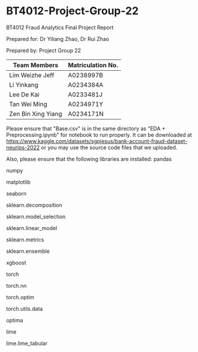 # BT4012-Project-Group-22
BT4012 Fraud Analytics
Final Project Report
	 		 		 	 	 		 
Prepared for: Dr Yiliang Zhao, Dr Rui Zhao

Prepared by: Project Group 22


| Team Members  | Matriculation No. |
|---|---|
| Lim Weizhe Jeff  |  A0238997B |
| Li Yinkang  | A0234384A  |
| Lee De Kai | A0233481J  |
| Tan Wei Ming | A0234971Y |
| Zen Bin Xing Yiang | A0234171N |


Please ensure that "Base.csv" is in the same directory as "EDA + Preprocessing.ipynb" for notebook to run properly. It can be downloaded at https://www.kaggle.com/datasets/sgpjesus/bank-account-fraud-dataset-neurips-2022 or you may use the source code files that we uploaded. 

Also, please ensure that the following libraries are installed: 
pandas 

numpy 

matplotlib 

seaborn 

sklearn.decomposition 

sklearn.model_selection 

sklearn.linear_model

sklearn.metrics 

sklearn.ensemble

xgboost 

torch

torch.nn

torch.optim 

torch.utils.data

optima 

lime 

lime.lime_tabular 


